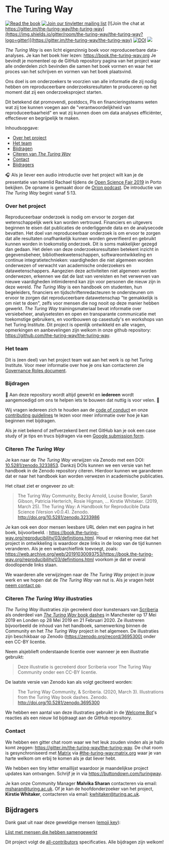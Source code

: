 # The Turing Way

[![Read the book](https://img.shields.io/badge/read-the%20book-blue.svg)](https://book.the-turing-way.org)
[![Join our tinyletter mailing list](https://img.shields.io/badge/receive-our%20newsletter%20❤%EF%B8%8F-blueviolet.svg)](https://buttondown.com/turingway)
[![Join the chat at https://gitter.im/the-turing-way/the-turing-way](https://img.shields.io/gitter/room/the-turing-way/the-turing-way?logo=gitter)](https://gitter.im/the-turing-way/the-turing-way)
[![DOI](https://zenodo.org/badge/DOI/10.5281/zenodo.3233853.svg)](https://doi.org/10.5281/zenodo.3233853)
[![](https://img.shields.io/static/v1?label=TuringWay&message=I%20want%20to%20contribute!&color=yellow&logo=data%3Aimage%2Fpng%3Bbase64%2CiVBORw0KGgoAAAANSUhEUgAAABAAAAAQCAYAAAAf8%2F9hAAACYklEQVQ4jXXTy09TQRTH8f5VPhI1xoVxYURNAFcmRleaGDdGXQlKAYkLUARNfICoScGKpTyE3t5bkKD2AUQepUXB0gcgLTalD9rema8LKRVrT3I2k%2Fl95kwyY6BMfQiFqHaoVDlUBoJBZJl9hn8XRsIhqh0abd55tnWdrBA8WfBSpakMhUqhXUCJhKl2aLR65%2FEtLeGc%2BYoy5aHf46bX7cThctK%2BAw2HQkVAW41wzqHRMjNNRteR%2BQzGjg5udZtQ47FiO50gdLZ1nVbvPNUOFSUSxnB4sJ%2F0TjCTTjHk%2BoJl%2BRtqPEaL6zMH79Rw0dyDVVURqRgyn0EkN8jkshwZGsBQodgQyQ2kyDPsce859drjdqLRKE0D%2FZhHR5F6DpHc2B3%2FjF3BcFqxARIpBXXmt9ii67vAYDhIr8fNx0UfE3OzzC0sIHIpxNYqSPEHqFBsiFQMkU3h8vs5%2FvABTeNje6BCj%2FxcwzLlIZHYROq5v4EoIr2JyCbJ57Kobjd3u7o41v4I68pyCfTGrhSvUKHYAJD5bcTWGjKbJJdO4A8E6JyexP4rWgK8Vkb2AjK7hcxnmZybxfF9kff%2BhZJQofvXwhg7O4vAfU2l79ME79xOrjY3c9ZYVzZs8nvZf6%2BRQCRCTgiODg1iCK6vc6WtjZM1tzlRW8sNa99%2Fx64fH%2BNAQz0un49nfh%2BVmspAcKX4lKWUbMbjXOg2cf3Vy%2BLIoRWqekxc7nhB6%2FQ0lZqKJRBAyjKfKZFIcKixgVPPn3LTamFfUyPne7qp1Oz0Bn4g5d7vVAIUamJ2FqPZzCW7gvlHabBQvwE2XnlAiFRrOwAAAABJRU5ErkJggg%3D%3D)](https://github.com/the-turing-way/the-turing-way/blob/main/CONTRIBUTING.md)

_The Turing Way_ is een licht eigenzinnig boek voor reproduceerbare data-analyses.
Je kan het boek hier lezen: <https://book.the-turing-way.org>
Je bevindt je momenteel op de GitHub repository pagina van het project waar alle onderdelen zich bevinden die samen het boek vormen en waar het proces van het schrijven en vormen van het boek plaatsvind.

Ons doel is om onderzoekers te voorzien van alle informatie die zij nodig hebben om reproduceerbare onderzoeksresultaten te produceren op het moment dat zij een onderzoeksproject starten.

Dit betekend dat promovendi, postdocs, PIs en financieringsteams weten wat zij toe kunnen voegen aan de "verantwoordelijkheid van reproduceerbaarheid" en wat zij kunnen doen om data analyses efficiënter, effectiever en begrijpelijk te maken.

Inhoudsopgave:

- [Over het project](#about-the-project)
- [Het team](#the-team)
- [Bijdragen](#contributing)
- [Citeren van _The Turing Way_](#citing-the-turing-way)
- [Contact](#get-in-touch)
- [Bijdragers](#contributors)

🎧 Als je liever een audio introductie over het project wilt kan je de presentatie van teamlid Rachael tijdens de [Open Science Fair 2019](https://www.opensciencefair.eu/) in Porto bekijken.
De opname is gemaakt door de [Orion podcast](https://orionopenscience.podbean.com/e/the-fair-is-in-town-figshare-the-turing-way-and-open-science-quest-at-the-osfair2019/).
De introductie van _The Turing Way_ begint vanaf 5:13.

### Over het  project

Reproduceerbaar onderzoek is nodig om ervoor te zorgen dat wetenschappelijk werk kan worden vertrouwd.
Financiers en uitgevers beginnen te eisen dat publicaties de onderliggende data en de analysecode bevatten.
Het doel van reproduceerbaar onderzoek is om ervoor te zorgen dat alle resultaten onafhankelijk kunnen worden geverifieerd en gebruikt kunnen worden in toekomstig onderzoek.
Dit is soms makkelijker gezegd dan gedaan.
Het delen van deze onderzoeksresultaten betekent inzicht in gegevensbeheer, bibliotheekwetenschappen, softwareontwikkeling en continue integratietechnieken: vaardigheden die niet algemeen worden onderwezen of verwacht van academische onderzoekers en datawetenschappers. Aangezien deze activiteiten niet algemeen worden onderwezen, erkennen we dat de last van vereisten en het verwerven van nieuwe vaardigheden intimiderend kan zijn voor personen die nieuw zijn in deze wereld.
*The Turing Way* is een handboek om studenten, hun begeleiders, financiers en tijdschriftenredacteuren te ondersteunen om ervoor te zorgen dat reproduceerbare datawetenschap "te gemakkelijk is om niet te doen", zelfs voor mensen die nog nooit op deze manier hebben gewerkt.
*The Turing Way* trainingsmateriaal bevat informatie over versiebeheer, analysetesten en open en transparante communicatie met toekomstige gebruikers, en voortbouwen op casestudy's en workshops van het Turing Institute.
Dit project is openlijk ontwikkeld en alle vragen, opmerkingen en aanbevelingen zijn welkom in onze github repository: <https://github.com/the-turing-way/the-turing-way>.

### Het team

Dit is (een deel) van het project team wat aan het werk is op het Turing Institute.
Voor meer informatie over hoe je ons kan contacteren zie [Governance Roles document](../GOVERNANCE_ROLES.md).

<!---![Team photo](book/website/figures/TuringWayTeam.jpg)--->

### Bijdragen

:construction: Aan deze repository wordt altijd gewerkt en **iedereen** wordt aangemoedigd om ons te helpen iets te bouwen dat nuttig is voor velen. :construction:

Wij vragen iedereen zich te houden aan de [code of conduct](CODE_OF_CONDUCT.md) en onze [contributing guidelines](CONTRIBUTING.md) te lezen voor meer informatie over hoe je kan beginnen met bijdragen.

Als je niet bekend of zelfverzekerd bent met GitHub kan je ook een case study of je tips en trucs bijdragen via een [Google submission form](https://goo.gl/forms/akFqZEIy2kxAjfZW2).

### Citeren _The Turing Way_

Je kan naar de _The Turing Way_ verwijzen via Zenodo met een DOI: [10.5281/zenodo.3233853](https://doi.org/10.5281/zenodo.3233853).
Dankzij DOIs kunnen we een versie van het handboek in de Zenodo repository citeren.
Hierdoor kunnen we garanderen dat er naar het handboek kan worden verwezen in academische publicaties.

Het citaat ziet er ongeveer zo uit:

> The Turing Way Community, Becky Arnold, Louise Bowler, Sarah Gibson, Patricia Herterich, Rosie Higman, … Kirstie Whitaker. (2019, March 25). The Turing Way: A Handbook for Reproducible Data Science (Version v0.0.4). Zenodo. <http://doi.org/10.5281/zenodo.3233986>

Je kan ook een door mensen leesbare URL delen met een pagina in het boek, bijvoorbeeld. : <https://book.the-turing-way.org/reproducibility/03/definitions.html>.
Houd er rekening mee dat het project in ontwikkeling is waardoor deze links in de loop van de tijd kunnen veranderen.
Als je een webarchieflink toevoegt, zoals: <https://web.archive.org/web/20191030093753/https://book.the-turing-way.org/reproducibility/03/definitions.html> voorkom je dat er overal doodlopende links staan.

We waarderen alle verwijzingen naar de _The Turing Way_ project in jouw werk en we hopen dat de _The Turing Way_ van nut is.
Als je vragen hebt [neem contact op](#get-in-touch).

### Citeren _The Turing Way_ illustraties

_The Turing Way_ illustraties zijn gecreëerd door kunstenaars van [Scriberia](https://www.scriberia.co.uk/) als onderdeel van [_The Turing Way_ book dashes](https://github.com/the-turing-way/the-turing-way/tree/main/workshops/book-dash) in Manchester op 17 Mei 2019 en Londen op 28 Mei 2019 en 21 Februari 2020.
Ze illustreren bijvoorbeeld de inhoud van het handboek, samenwerking binnen de Community en het _The Turing Way_ project in het algemeen.
De illustraties zijn beschikbaar op Zenodo ([https://zenodo.org/record/3695300)](https://zenodo.org/record/3695300) onder een CC-BY licentie.

Neem alsjeblieft onderstaande licentie over wanneer je een illustratie gebruikt:
> Deze illustratie is gecreëerd door Scriberia voor The Turing Way Community onder een CC-BY licentie.

De laatste versie van Zenodo kan als volgt geciteerd worden:
> The Turing Way Community, & Scriberia. (2020, March 3). Illustrations from the Turing Way book dashes. Zenodo. http://doi.org/10.5281/zenodo.3695300

We hebben een aantal van deze illustraties gebruikt in de [Welcome Bot](https://github.com/apps/welcome)'s reacties als een nieuw lid bijdraagt aan de GitHub repository.

### Contact

We hebben een gitter chat room waar we het leuk zouden vinden als je hallo komt zeggen: <https://gitter.im/the-turing-way/the-turing-way>.
De chat room is gesynchroniseerd met [Matrix](https://matrix.org) via [#the-turing-way:matrix.org](https://riot.im/app/#/room/#the-turing-way:matrix.org) waar je van harte welkom om erbij te komen als je dat liever hebt.

We hebben een tiny letter emaillijst waardoor je maandelijkse project updates kan ontvangen.
Schrijf je in via <https://buttondown.com/turingway>.

Je kan onze Community Manager **Malvika Sharan** contacteren via email: [msharan@turing.ac.uk](mailto:msharan@turing.ac.uk).
Of je kan de hoofdonderzoeker van het project, **Kirstie Whitaker**, contacteren via email: [kwhitaker@turing.ac.uk](mailto:kwhitaker@turing.ac.uk).

## Bijdragers

Dank gaat uit naar deze geweldige mensen ([emoji key](https://allcontributors.org/docs/en/emoji-key)):

[Lijst met mensen die hebben samengewerkt](https://github.com/the-turing-way/the-turing-way#contributors)

Dit project volgt de [all-contributors](https://github.com/all-contributors/all-contributors) specificaties.
Alle bijdragen zijn welkom!

